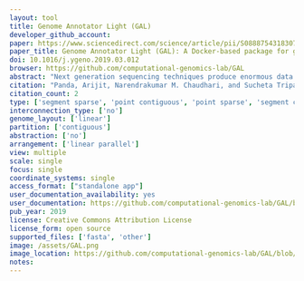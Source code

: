 ```yaml
---
layout: tool 
title: Genome Annotator Light (GAL)
developer_github_account: 
paper: https://www.sciencedirect.com/science/article/pii/S0888754318307006
paper_title: Genome Annotator Light (GAL): A Docker-based package for genome analysis and visualization
doi: 10.1016/j.ygeno.2019.03.012
browser: https://github.com/computational-genomics-lab/GAL
abstract: "Next generation sequencing techniques produce enormous data but its analysis and visualization remains a big challenge. To address this, we have developed Genome Annotator Light(GAL), a Docker based package for genome analysis and data visualization. GAL integrated several existing tools and in-house programs inside a Docker Container for systematic analysis and visualization of genomes through web browser. GAL takes varieties of input types ranging from raw Fasta files to fully annotated files, processes them through a standard annotation pipeline and visualizes on a web browser. Comparative genomic analysis is performed automatically within a given taxonomic class. GAL creates interactive genome browser with clickable genomic feature tracks; local BLAST-able database; query page, on-fly downstream data analysis using EMBOSS etc. Overall, GAL is an extremely convenient, portable and platform independent. Fully integrated web-resources can be easily created and deployed, e.g. www.eumicrobedb.org/cglab, for our in-house genomes. GAL is freely available at https://hub.docker.com/u/cglabiicb/."
citation: "Panda, Arijit, Narendrakumar M. Chaudhari, and Sucheta Tripathy. "Genome Annotator Light (GAL): A Docker-based package for genome analysis and visualization." Genomics 112.1 (2020): 127-134."
citation_count: 2
type: ['segment sparse', 'point contiguous', 'point sparse', 'segment contiguous']
interconnection_type: ['no']
genome_layout: ['linear']
partition: ['contiguous']
abstraction: ['no']
arrangement: ['linear parallel']
view: multiple
scale: single
focus: single
coordinate_systems: single
access_format: ["standalone app"]
user_documentation_availability: yes
user_documentation: https://github.com/computational-genomics-lab/GAL/blob/master/User_Guide_Latest.pdf
pub_year: 2019
license: Creative Commons Attribution License
license_form: open source
supported_files: ['fasta', 'other']
image: /assets/GAL.png
image_location: https://github.com/computational-genomics-lab/GAL/blob/master/User_Guide_Latest.pdf
notes: 
---
```

